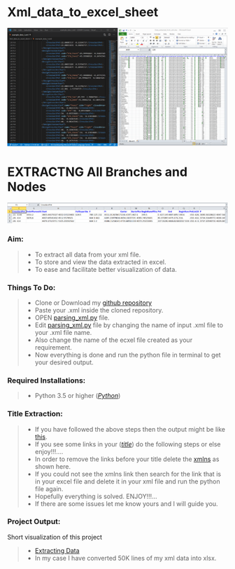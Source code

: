 # Xml_data_to_excel_sheet
![](https://github.com/rajith24/Xml_data_to_excel_sheet/blob/master/Extracting_Data_From_XML.PNG)
# EXTRACTNG All Branches and Nodes
![](https://github.com/rajith24/Xml_data_to_excel_sheet/blob/master/Title_extracted.PNG)
### Aim:
>   * To extract all data from your xml file.
>   * To store and view the data extracted in excel.
>   * To ease and facilitate better visualization of data.
### Things To Do:
>   * Clone or Download my [github repository](https://github.com/rajith24/Xml_data_to_excel_sheet.git)
>   * Paste your .xml inside the cloned repository.
>   * OPEN [parsing_xml.py](https://github.com/rajith24/Xml_data_to_excel_sheet/blob/master/parsing_xml.py) file.
>   * Edit [parsing_xml.py](https://github.com/rajith24/Xml_data_to_excel_sheet/blob/master/parsing_xml.py) file by changing the name of input .xml file to your .xml file name.
>   * Also change the name of the ecxel file created as your requirement.
>   * Now everything is done and run the python file in terminal to get your desired output.
### Required Installations:
>   * Python 3.5 or higher ([*Python*](https://www.python.org/downloads/release/python-370/))
### Title Extraction:
>   * If you have followed the above steps then the output might be like [this](https://github.com/rajith24/Xml_data_to_excel_sheet/blob/master/Title_extracted.PNG).
>   * If you see some links in your ([*title*](https://github.com/rajith24/Xml_data_to_excel_sheet/blob/master/your_data_has_been_extracted_1.xlsx)) do the following steps or else enjoy!!!....
>   * In order to remove the links before your title delete the [xmlns](https://github.com/rajith24/Xml_data_to_excel_sheet.git) as shown here.
>   * If you could not see the xmlns link then search for the link that is in your excel file and delete it in your xml file and run the python file again.
>   * Hopefully everything is solved. ENJOY!!!...
>   * If there are some issues let me know yours and I will guide you.

### Project Output:

Short visualization of this project 

>   * [Extracting Data](https://github.com/rajith24/Xml_data_to_excel_sheet/blob/master/Title_extracted.PNG)
>   * In my case I have converted 50K lines of my xml data into xlsx.
